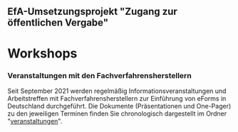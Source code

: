 ## EfA-Umsetzungsprojekt "Zugang zur öffentlichen Vergabe"
# Workshops
### Veranstaltungen mit den Fachverfahrensherstellern

Seit September 2021 werden regelmäßig Informationsveranstaltungen und Arbeitstreffen mit Fachverfahrensherstellern zur Einführung von eForms in Deutschland durchgeführt. Die Dokumente (Präsentationen und One-Pager) zu den jeweiligen Terminen finden Sie chronologisch dargestellt im Ordner "[veranstaltungen](https://github.com/EFA-FHB/ozg-vermittlungsdienst-doku/tree/development/veranstaltungen)".
